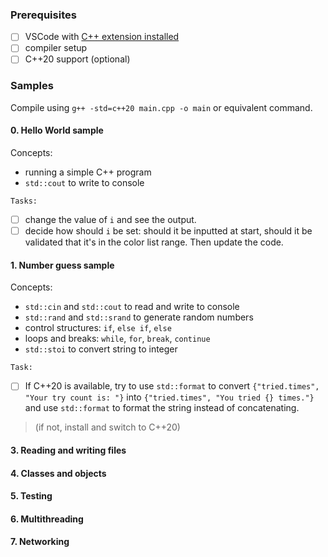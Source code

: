 ### Prerequisites

- [ ] VSCode with [C++ extension installed](https://marketplace.visualstudio.com/items?itemName=ms-vscode.cpptools)
- [ ] compiler setup
- [ ] C++20 support (optional)

### Samples

Compile using `g++ -std=c++20 main.cpp -o main` or equivalent command.

#### 0. Hello World sample

Concepts:
- running a simple C++ program
- `std::cout` to write to console

`Tasks:` 
- [ ] change the value of `i` and see the output. 
- [ ] decide how should `i` be set: should it be inputted at start, should it be validated that it's in the color list range. Then update the code.

#### 1. Number guess sample

Concepts:
- `std::cin` and `std::cout` to read and write to console
- `std::rand` and `std::srand` to generate random numbers
- control structures: `if`, `else if`, `else`
- loops and breaks: `while`, `for`, `break`, `continue`
- `std::stoi` to convert string to integer

`Task:` 
- [ ] If C++20 is available, try to use `std::format` to convert `{"tried.times", "Your try count is: "}` into `{"tried.times", "You tried {} times."}` and use `std::format` to format the string instead of concatenating.

> (if not, install and switch to C++20)

#### 3. Reading and writing files

#### 4. Classes and objects

#### 5. Testing

#### 6. Multithreading

#### 7. Networking
